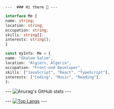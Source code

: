                                                                                              ---  ### Hi there 👋 ---
   ```typescript
  interface Me {
   name: string;
   location: string;
   occupation: string;
   skills: string[];
   interests: string[];
  }

  const myInfo: Me = {
  name: "Ghalem Salim",
  location: "Algiers, Algeria",
  occupation: "Front-end Developer",
  skills: ["JavaScript", "React", "TypeScript"],
  interests: ["Coding", "Music", "Reading"],
};
   ```

--- ![Anurag's GitHub stats](https://github-readme-stats.vercel.app/api?username=saliiimm&show_icons=true&theme=radical&show=reviews,discussions_started,discussions_answered,prs_merged,prs_merged_percentage) ---

--- [![Top Langs](https://github-readme-stats.vercel.app/api/top-langs/?username=saliiimm)](https://github.com/anuraghazra/github-readme-stats) ---
